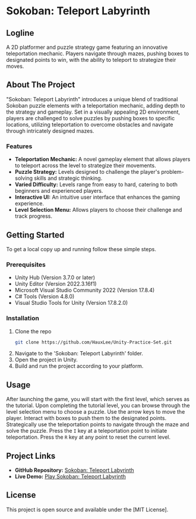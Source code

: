 # Sokoban: Teleport Labyrinth

## Logline
A 2D platformer and puzzle strategy game featuring an innovative teleportation mechanic. Players navigate through mazes, pushing boxes to designated points to win, with the ability to teleport to strategize their moves.

## About The Project
"Sokoban: Teleport Labyrinth" introduces a unique blend of traditional Sokoban puzzle elements with a teleportation mechanic, adding depth to the strategy and gameplay. Set in a visually appealing 2D environment, players are challenged to solve puzzles by pushing boxes to specific locations, utilizing teleportation to overcome obstacles and navigate through intricately designed mazes.

### Features
- **Teleportation Mechanic:** A novel gameplay element that allows players to teleport across the level to strategize their movements.
- **Puzzle Strategy:** Levels designed to challenge the player's problem-solving skills and strategic thinking.
- **Varied Difficulty:** Levels range from easy to hard, catering to both beginners and experienced players.
- **Interactive UI:** An intuitive user interface that enhances the gaming experience.
- **Level Selection Menu:** Allows players to choose their challenge and track progress.

## Getting Started
To get a local copy up and running follow these simple steps.

### Prerequisites
- Unity Hub (Version 3.7.0 or later)
- Unity Editor (Version 2022.3.16f1)
- Microsoft Visual Studio Community 2022 (Version 17.8.4)
- C# Tools (Version 4.8.0)
- Visual Studio Tools for Unity (Version 17.8.2.0)

### Installation
1. Clone the repo
   ```sh
   git clone https://github.com/HauxLee/Unity-Practice-Set.git
   ```
2. Navigate to the 'Sokoban: Teleport Labyrinth' folder.
3. Open the project in Unity.
4. Build and run the project according to your platform.

## Usage

After launching the game, you will start with the first level, which serves as the tutorial. Upon completing the tutorial level, you can browse through the level selection menu to choose a puzzle. Use the arrow keys to move the player. Interact with boxes to push them to the designated points. Strategically use the teleportation points to navigate through the maze and solve the puzzle. Press the `I` key at a teleportation point to initiate teleportation. Press the `R` key at any point to reset the current level.

## Project Links

- **GitHub Repository:** [Sokoban: Teleport Labyrinth](https://github.com/HauxLee/Unity-Creations-Portfolio/tree/main/Sokoban%3A%20Teleport%20Labyrinth)
- **Live Demo:** [Play Sokoban: Teleport Labyrinth](https://hauxlee.github.io/Unity-Creations-Portfolio/Sokoban%3A%20Teleport%20Labyrinth/)

## License

This project is open source and available under the [MIT License].

